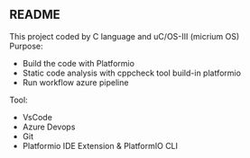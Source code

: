 ## README
This project coded by C language and uC/OS-III (micrium OS)  
Purpose:
- Build the code with Platformio
- Static code analysis with cppcheck tool build-in platformio
- Run workflow azure pipeline  

Tool:
- VsCode
- Azure Devops
- Git
- Platformio IDE Extension & PlatformIO CLI